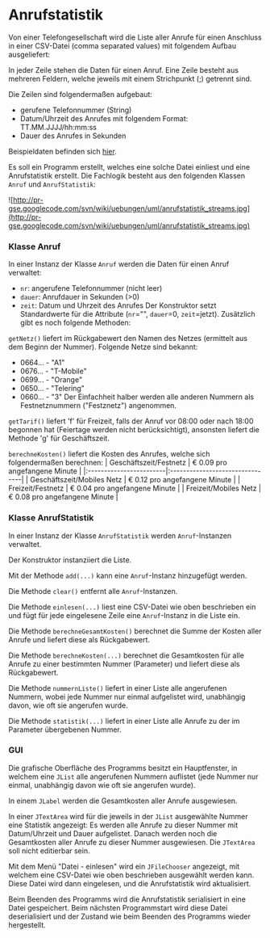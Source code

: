# Anrufstatistik #

Von einer Telefongesellschaft wird die Liste aller Anrufe für einen Anschluss in einer CSV-Datei (comma separated values) mit folgendem Aufbau ausgeliefert:

In jeder Zeile stehen die Daten für einen Anruf. Eine Zeile besteht aus mehreren Feldern, welche jeweils mit einem Strichpunkt (;) getrennt sind.

Die Zeilen sind folgendermaßen aufgebaut:

  * gerufene Telefonnummer (String)
  * Datum/Uhrzeit des Anrufes mit folgendem Format: TT.MM.JJJJ/hh:mm:ss
  * Dauer des Anrufes in Sekunden

Beispieldaten befinden sich [hier](http://pr-gse.googlecode.com/svn/wiki/uebungen/data/anrufe.csv).

Es soll ein Programm erstellt, welches eine solche Datei einliest und eine Anrufstatistik erstellt. Die Fachlogik besteht aus den folgenden Klassen `Anruf` und `AnrufStatistik`:

![http://pr-gse.googlecode.com/svn/wiki/uebungen/uml/anrufstatistik_streams.jpg](http://pr-gse.googlecode.com/svn/wiki/uebungen/uml/anrufstatistik_streams.jpg)

### Klasse Anruf ###

In einer Instanz der Klasse `Anruf` werden die Daten für einen Anruf verwaltet:
  * `nr`: angerufene Telefonnummer (nicht leer)
  * `dauer`: Anrufdauer in Sekunden (>0)
  * `zeit`: Datum und Uhrzeit des Anrufes
Der Konstruktor setzt Standardwerte für die Attribute (`nr`="", `dauer`=0, `zeit`=jetzt).
Zusätzlich gibt es noch folgende Methoden:

`getNetz()` liefert im Rückgabewert den Namen des Netzes (ermittelt aus dem Beginn der Nummer). Folgende Netze sind bekannt:
  * 0664... - "A1"
  * 0676... - "T-Mobile"
  * 0699... - "Orange"
  * 0650... - "Telering"
  * 0660... - "3"
Der Einfachheit halber werden alle anderen Nummern als Festnetznummern ("Festznetz") angenommen.

`getTarif()` liefert 'f' für Freizeit, falls der Anruf vor 08:00 oder nach 18:00 begonnen hat (Feiertage werden nicht berücksichtigt), ansonsten liefert die Methode 'g' für Geschäftszeit.

`berechneKosten()` liefert die Kosten des Anrufes, welche sich folgendermaßen berechnen:
| Geschäftszeit/Festnetz | € 0.09 pro angefangene Minute |
|:------------------------|:--------------------------------|
| Geschäftszeit/Mobiles Netz | € 0.12 pro angefangene Minute |
| Freizeit/Festnetz       | € 0.04 pro angefangene Minute |
| Freizeit/Mobiles Netz   | € 0.08 pro angefangene Minute |


### Klasse AnrufStatistik ###

In einer Instanz der Klasse `AnrufStatistik` werden `Anruf`-Instanzen verwaltet.

Der Konstruktor instanziiert die Liste.

Mit der Methode `add(...)` kann eine `Anruf`-Instanz hinzugefügt werden.

Die Methode `clear()` entfernt alle `Anruf`-Instanzen.

Die Methode `einlesen(...)` liest eine CSV-Datei wie oben beschrieben ein und fügt für jede eingelesene Zeile eine `Anruf`-Instanz in die Liste ein.

Die Methode `berechneGesamtKosten()` berechnet die Summe der Kosten aller Anrufe und liefert diese als Rückgabewert.

Die Methode `berechneKosten(...)` berechnet die Gesamtkosten für alle Anrufe zu einer bestimmten Nummer (Parameter) und liefert diese als Rückgabewert.

Die Methode `nummernListe()` liefert in einer Liste alle angerufenen Nummern, wobei jede Nummer nur einmal aufgelistet wird, unabhängig davon, wie oft sie angerufen wurde.

Die Methode `statistik(...)` liefert in einer Liste alle Anrufe zu der im Parameter übergebenen Nummer.

### GUI ###

Die grafische Oberfläche des Programms besitzt ein Hauptfenster, in welchem eine `JList` alle angerufenen Nummern auflistet (jede Nummer nur einmal, unabhängig davon wie oft sie angerufen wurde).

In einem `JLabel` werden die Gesamtkosten aller Anrufe ausgewiesen.

In einer `JTextArea` wird für die jeweils in der `JList` ausgewählte Nummer eine Statistik angezeigt: Es werden alle Anrufe zu dieser Nummer mit Datum/Uhrzeit und Dauer aufgelistet. Danach werden noch die Gesamtkosten aller Anrufe zu dieser Nummer ausgewiesen. Die `JTextArea` soll nicht editierbar sein.

Mit dem Menü "Datei - einlesen" wird ein `JFileChooser` angezeigt, mit welchem eine CSV-Datei wie oben beschrieben ausgewählt werden kann. Diese Datei wird dann eingelesen, und die Anrufstatistik wird aktualisiert.

Beim Beenden des Programms wird die Anrufstatistik serialisiert in eine Datei gespeichert. Beim nächsten Programmstart wird diese Datei deserialisiert und der Zustand wie beim Beenden des Programms wieder hergestellt.